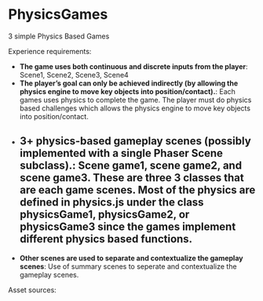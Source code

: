 # PhysicsGames
3 simple Physics Based Games

Experience requirements:
- **The game uses both continuous and discrete inputs from the player**: Scene1, Scene2, Scene3, Scene4
- **The player’s goal can only be achieved indirectly (by allowing the physics engine to move key objects into position/contact).**: Each games uses physics to complete the game. The player must do physics based challenges which allows the physics engine to move key objects into position/contact.
- **3+ physics-based gameplay scenes (possibly implemented with a single Phaser Scene subclass).**: Scene game1, scene game2, and scene game3. These are three 3 classes that are each game scenes. Most of the physics are defined in physics.js under the class physicsGame1, physicsGame2, or physicsGame3 since the games implement different physics based functions.
    -
- **Other scenes are used to separate and contextualize the gameplay scenes**: Use of summary scenes to seperate and contextualize the gameplay scenes. 

Asset sources: